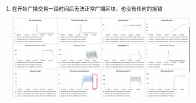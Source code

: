 1. 在开始广播交易一段时间后无法正常广播区块，也没有任何的报错

    ![image-20231102110446559](./assets/image-20231102110446559.png)